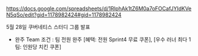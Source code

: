 https://docs.google.com/spreadsheets/d/1RlphAk1tZ6M0a7oFOCafJYIdKVeN5qSo/edit?gid=1178982424#gid=1178982424

5월 28일 쿠버네티스 스터디 그룹 발표 

- 완주 Team 조건 : 팀 전원 완주 [혜택: 전원 Sprint4 무료 쿠폰], [우수 러너 최다 1팀: 인원당 치킨 쿠폰]